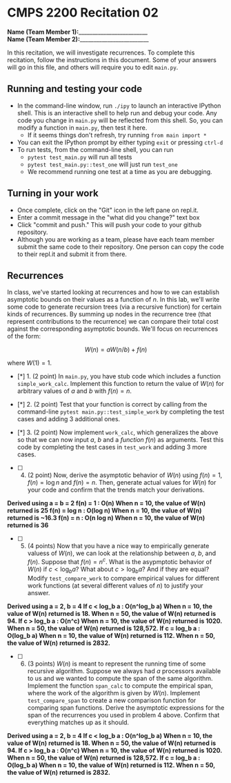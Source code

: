 # CMPS 2200  Recitation 02

**Name (Team Member 1):**_________________________  
**Name (Team Member 2):**_________________________

In this recitation, we will investigate recurrences. 
To complete this recitation, follow the instructions in this document. Some of your answers will go in this file, and others will require you to edit `main.py`.



## Running and testing your code
- In the command-line window, run `./ipy` to launch an interactive IPython shell. This is an interactive shell to help run and debug your code. Any code you change in `main.py` will be reflected from this shell. So, you can modify a function in `main.py`, then test it here.
  + If it seems things don't refresh, try running `from main import *`
- You can exit the IPython prompt by either typing `exit` or pressing `ctrl-d`
- To run tests, from the command-line shell, you can run
  + `pytest test_main.py` will run all tests
  + `pytest test_main.py::test_one` will just run `test_one`
  + We recommend running one test at a time as you are debugging.

## Turning in your work

- Once complete, click on the "Git" icon in the left pane on repl.it.
- Enter a commit message in the "what did you change?" text box
- Click "commit and push." This will push your code to your github repository.
- Although you are working as a team, please have each team member submit the same code to their repository. One person can copy the code to their repl.it and submit it from there.

## Recurrences

In class, we've started looking at recurrences and how to we can establish asymptotic bounds on their values as a function of $n$. In this lab, we'll write some code to generate recursion trees (via a recursive function) for certain kinds of recurrences. By summing up nodes in the recurrence tree (that represent contributions to the recurrence) we can compare their total cost against the corresponding asymptotic bounds. We'll focus on  recurrences of the form:

$$ W(n) = aW(n/b) + f(n) $$

where $W(1) = 1$.

- [*] 1. (2 point) In `main.py`, you have stub code which includes a function `simple_work_calc`. Implement this function to return the value of $W(n)$ for arbitrary values of $a$ and $b$ with $f(n)=n$.

- [*] 2. (2 point) Test that your function is correct by calling from the command-line `pytest main.py::test_simple_work` by completing the test cases and adding 3 additional ones.

- [*] 3. (2 point) Now implement `work_calc`, which generalizes the above so that we can now input $a$, $b$ and a *function* $f(n)$ as arguments. Test this code by completing the test cases in `test_work` and adding 3 more cases.

- [ ] 4. (2 point) Now, derive the asymptotic behavior of $W(n)$ using $f(n) = 1$, $f(n) = \log n$ and $f(n) = n$. Then, generate actual values for $W(n)$ for your code and confirm that the trends match your derivations.

**Derived using a = b = 2
f(n) = 1 : O(n)
When n = 10, the value of W(n) returned is 25
f(n) = log n : O(log n)
When n = 10, the value of W(n) returned is ~16.3
f(n) = n : O(n log n)
When n = 10, the value of W(n) returned is 36**

- [ ] 5. (4 points) Now that you have a nice way to empirically generate valuess of $W(n)$, we can look at the relationship between $a$, $b$, and $f(n)$. Suppose that $f(n) = n^c$. What is the asypmptotic behavior of $W(n)$ if $c < \log_b a$? What about $c > \log_b a$? And if they are equal? Modify `test_compare_work` to compare empirical values for different work functions (at several different values of $n$) to justify your answer. 

**Derived using a = 2, b = 4
If c < log_b a : O(n^log_b a)
When n = 10, the value of W(n) returned is 18. When n = 50, the value of W(n) returned is 94.
If c > log_b a : O(n^c)
When n = 10, the value of W(n) returned is 1020. When n = 50, the value of W(n) returned is 128,572.
If c = log_b a : O(log_b a)
When n = 10, the value of W(n) returned is 112. When n = 50, the value of W(n) returned is 2832.**

- [ ] 6. (3 points) $W(n)$ is meant to represent the running time of some recursive algorithm. Suppose we always had $a$ processors available to us and we wanted to compute the span of the same algorithm. Implement the function `span_calc` to compute the empirical span, where the work of the algorithm is given by $W(n)$. Implement `test_compare_span` to create a new comparison function for comparing span functions. Derive the asymptotic expressions for the span of the recurrences you used in problem 4 above. Confirm that everything matches up as it should. 

**Derived using a = 2, b = 4
If c < log_b a : O(n^log_b a)
When n = 10, the value of W(n) returned is 18. When n = 50, the value of W(n) returned is 94.
If c > log_b a : O(n^c)
When n = 10, the value of W(n) returned is 1020. When n = 50, the value of W(n) returned is 128,572.
If c = log_b a : O(log_b a)
When n = 10, the value of W(n) returned is 112. When n = 50, the value of W(n) returned is 2832.**
